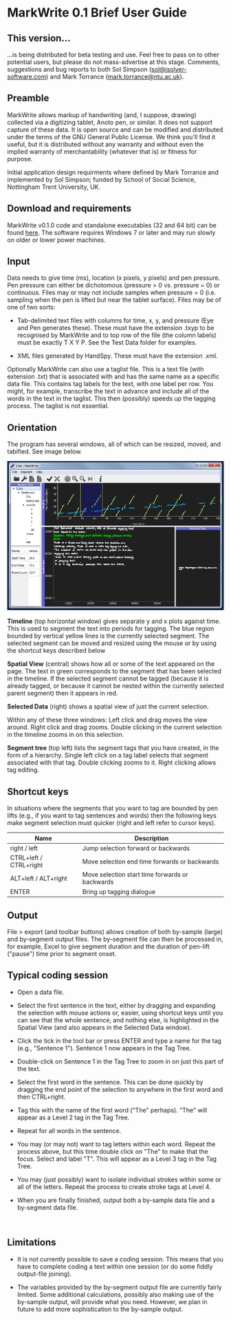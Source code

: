 **MarkWrite 0.1 Brief User Guide**
==================================

This version...
---------------

...is being distributed for beta testing and use. Feel free to pass on to other
potential users, but please do not mass-advertise at this stage. Comments,
suggestions and bug reports to both Sol Simpson (sol@isolver-software.com) and
Mark Torrance (mark.torrance@ntu.ac.uk).

Preamble
--------

MarkWrite allows markup of handwriting (and, I suppose, drawing) collected via a
digitizing tablet, Anoto pen, or similar. It does not support capture of these
data. It is open source and can be modified and distributed under the terms of
the GNU General Public License. We think you'll find it useful, but it is
distributed without any warranty and without even the implied warranty of
merchantability (whatever that is) or fitness for purpose. 

Initial application design requirments where defined by Mark Torrance
and implemented by Sol Simpson; funded by School of Social Science, Nottingham Trent
University, UK.

Download and requirements
-------------------------

MarkWrite v0.1.0 code and standalone executables (32 and 64 bit) can be found [here](https://github.com/isolver/MarkWrite/releases). The software requires 
Windows 7 or later and may run slowly on older or lower power machines.

Input
-----

Data needs to give time (ms), location (x pixels, y pixels) and pen pressure.
Pen pressure can either be dichotomous (pressure \> 0 vs. pressure = 0) or
continuous. Files may or may not include samples when pressure = 0 (i.e.
sampling when the pen is lifted but near the tablet surface). Files may be of
one of two sorts:

-   Tab-delimited text files with columns for time, x, y, and pressure (Eye and
    Pen generates these). These must have the extension .txyp to be recognised
    by MarkWrite and to top row of the file (the column labels) must be exactly
    T X Y P. See the Test Data folder for examples.

-   XML files generated by HandSpy. These must have the extension .xml.

Optionally MarkWrite can also use a taglist file. This is a text file (with
extension .txt) that is associated with and has the same name as a specific data
file. This contains tag labels for the text, with one label per row. You might,
for example, transcribe the text in advance and include all of the words in the
text in the taglist. This then (possibly) speeds up the tagging process. The
taglist is not essential.

Orientation
-----------

The program has several windows, all of which can be resized, moved, and
tabified. See image below.

![MarkWrite Main Application Window](https://github.com/isolver/MarkWrite/blob/master/docs/markwrite_app_window.png)

**Timeline** (top horizontal window) gives separate y and x plots against time.
This is used to segment the text into periods for tagging. The blue region
bounded by vertical yellow lines is the currently selected segment. The selected
segment can be moved and resized using the mouse or by using the shortcut keys
described below

**Spatial View** (central) shows how all or some of the text appeared on the
page. The text in green corresponds to the segment that has been selected in the
timeline. If the selected segment cannot be tagged (because it is already
tagged, or because it cannot be nested within the currently selected parent
segment) then it appears in red.

**Selected Data** (right) shows a spatial view of just the current selection.

Within any of these three windows: Left click and drag moves the view around.
Right click and drag zooms. Double clicking in the current selection in the
timeline zooms in on this selection.

**Segment tree** (top left) lists the segment tags that you have created, in the
form of a hierarchy. Single left click on a tag label selects that segment
associated with that tag. Double clicking zooms to it. Right clicking allows tag
editing.

Shortcut keys
-------------

In situations where the segments that you want to tag are bounded by pen lifts
(e.g., if you want to tag sentences and words) then the following keys make
segment selection must quicker (right and left refer to cursor keys).

Name                    | Description                                   
------------------------|--------------
right / left            | Jump selection forward or backwards
CTRL+left / CTRL+right  | Move selection end time forwards or  backwards
ALT+left / ALT+right    | Move selection start time forwards or backwards
ENTER                   | Bring up tagging dialogue

Output
------

File \> export (and toolbar buttons) allows creation of both by-sample (large)
and by-segment output files. The by-segment file can then be processed in, for
example, Excel to give segment duration and the duration of pen-lift ("pause")
time prior to segment onset.

Typical coding session
----------------------

-   Open a data file.

-   Select the first sentence in the text, either by dragging and expanding the
    selection with mouse actions or, easier, using shortcut keys until you can
    see that the whole sentence, and nothing else, is highlighted in the Spatial
    View (and also appears in the Selected Data window).

-   Click the tick in the tool bar or press ENTER and type a name for the tag
    (e.g., "Sentence 1"). Sentence 1 now appears in the Tag Tree.

-   Double-click on Sentence 1 in the Tag Tree to zoom in on just this part of
    the text.

-   Select the first word in the sentence. This can be done quickly by dragging
    the end point of the selection to anywhere in the first word and then
    CTRL+right.

-   Tag this with the name of the first word ("The" perhaps). "The" will appear
    as a Level 2 tag in the Tag Tree.

-   Repeat for all words in the sentence.

-   You may (or may not) want to tag letters within each word. Repeat the
    process above, but this time double click on "The" to make that the focus.
    Select and label "T". This will appear as a Level 3 tag in the Tag Tree.

-   You may (just possibly) want to isolate individual strokes within some or
    all of the letters. Repeat the process to create stroke tags at Level 4.

-   When you are finally finished, output both a by-sample data file and a
    by-segment data file.

 

Limitations
-----------

-   It is not currently possible to save a coding session. This means that you
    have to complete coding a text within one session (or do some fiddly
    output-file joining).

-   The variables provided by the by-segment output file are currently fairly
    limited. Some additional calculations, possibly also making use of the
    by-sample output, will provide what you need. However, we plan in future to
    add more sophistication to the by-sample output.
